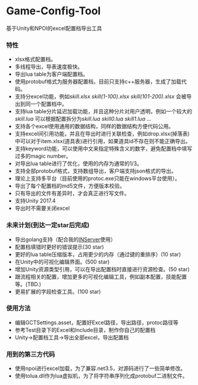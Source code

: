 # Game-Config-Tool
基于Unity和NPOI的excel配置档导出工具

### 特性
- xlsx格式配置档。
- 多线程导出，导表速度极快。
- 导出lua table为客户端配置档。
- 使用protobuf格式为服务器配置档，目前只支持c++服务器，生成了加载代码。
- 支持分excel功能，例如*skill.xlsx* *skill(1-100).xlsx* *skill(101-200).xlsx* 会被导出到同一个配置档中。
- 支持lua table分片延迟加载功能，并且这种分片对用户透明，例如一个较大的*skill.lua* 可以根据配置拆分为*skill.lua* *skill0.lua* *skill1.lua* ...
- 支持各个excel使用通用的数据结构，同样的数据结构方便代码公用。
- 支持excel间引用功能，并且在导出时进行关联检查，例如drop.xlsx(掉落表)中可以对于item.xlsx(道具表)进行引用，如果道具id不存在则不能正确导出。
- 支持keyword功能，可以使用中文来指定特殊含义的数字，避免配置档中填写过多的magic number。
- 对导出lua table进行了优化，使用的内存为通常的1/3。
- 支持全部protobuf格式，支持数组导出，客户端支持json格式的导出。
- 理论上支持多平台（目前使用的protoc.exe只能在windows平台使用）。
- 导出了每个配置档的md5文件，方便版本校验。
- 只有导出的文件有差异时，才会真正进行写文件。
- 支持Unity 2017.4
- 导出时不需要关闭excel

### 未来计划(到达一定star后完成)
- 导出golang支持（配合我的[INServer](https://github.com/iNeverSleeeeep/INServer)使用）
- 配置档填错时更好的错误提示(30 star)
- 更好的lua table压缩版本，占用更少的内存（通过键的重排序）(10 star)
- 在Unity中的可视化编辑界面。(500 star)
- 增加Unity资源类型引用，可以在导出配置档时直接进行资源检查。(50 star)
- 跟流程相关的配置，增加更多的可视化编辑工具，例如副本配置，技能配置等。(TBD.)
- 更易扩展的字段检查工具。(100 star)

### 使用方法
- 编辑GCTSettings.asset，配置好Excel路径，导出路径，protoc路径等
- 参考Test目录下的Excel和Include目录，制作你自己的配置档
- Unity->配置档工具->导出全部excel，导出配置档

### 用到的第三方代码
- 使用npoi进行excel加载，为了兼容.net3.5，对源码进行了一些简单修改。
- 使用tolua.dll作为lua虚拟机，为了将字符串序列化成protobuf二进制文件。
